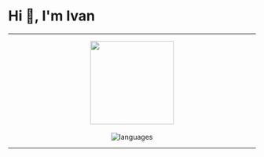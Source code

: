 <h1 align="left">Hi 👋, I'm Ivan</h1>


---

<p align="center"> 
<img align="center" height="170px" src="https://github-readme-stats.vercel.app/api?username=ivancotacte&?count_private=true&layout=compact&hide_border=true&show_icons=true&theme=tokyonight" />
 <br/><br/>
<img alt="languages" src="https://github-readme-stats.vercel.app/api/top-langs/?username=ivancotacte&layout=compact&hide_border=true&show_icons=true&theme=tokyonight" />
</p>

---
